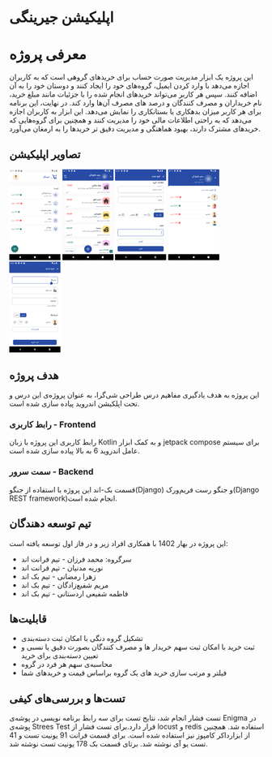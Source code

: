 # اپلیکیشن جیرینگی

# معرفی پروژه
این پروژه یک ابزار مدیریت صورت حساب برای خریدهای گروهی است که به کاربران اجازه می‌دهد با وارد کردن ایمیل، گروه‌های خود را ایجاد کنند و دوستان خود را به آن اضافه کنند. سپس هر کاربر می‌تواند خریدهای انجام شده را با جزئیات مانند مبلغ خرید، نام خریداران و مصرف کنندگان و درصد های مصرف آن‌ها وارد کند. در نهایت، این برنامه برای هر کاربر میزان بدهکاری یا بستانکاری را نمایش می‌دهد. این ابزار به کاربران اجازه می‌دهد که به راحتی اطلاعات مالی خود را مدیریت کنند و همچنین برای گروه‌هایی که خریدهای مشترک دارند، بهبود هماهنگی و مدیریت دقیق تر خریدها را به ارمغان می‌آورد.

## تصاویر اپلیکیشن
<div>
 <img src="https://github.com/EnigmaOOD/AndroidApp/blob/master/ScreenShots/Screenshot_1695491987.png" width="20%"/>
 <img src="https://github.com/EnigmaOOD/AndroidApp/blob/master/ScreenShots/Screenshot_1695491994.png" width="20%"/>
 <img src="https://github.com/EnigmaOOD/AndroidApp/blob/master/ScreenShots/Screenshot_1695492267.png" width="20%"/>
 <img src="https://github.com/EnigmaOOD/AndroidApp/blob/master/ScreenShots/Screenshot_1695492005.png" width="20%"/>
 <img src="https://github.com/EnigmaOOD/AndroidApp/blob/master/ScreenShots/Screenshot_1695492164.png" width="20%"/>
</div>


## هدف پروژه 
این پروژه به هدف یادگیری مفاهیم درس طراحی شی‌گرا، به عنوان پروژه‌ی این درس و تحت اپلکیشن اندروید پیاده سازی شده است.
### رابط کاربری -  Frontend
رابط کاربری این پروژه با زبان Kotlin و به کمک ابزار jetpack compose برای سیستم عامل اندروید 6 به بالا پیاده سازی شده است. 
###  سمت سرور - Backend 
قسمت بک-اند این پروژه با استفاده از جنگو(Django) و جنگو رست فریم‌ورک(Django REST framework)انجام شده است.

## تیم توسعه دهندگان
این پروژه در بهار 1402 با همکاری افراد زیر و در فاز اول توسعه یافته است:
* سرگروه: محمد فرزان - تیم فرانت اند
* نوریه مدنیان - تیم فرانت اند
* زهرا رمضانی - تیم بک اند
* مریم شفیع‌زادگان - تیم بک اند
* فاطمه شفیعی اردستانی - تیم بک اند
 
## قابلیت‌ها
* تشکیل گروه دنگی با امکان ثبت دسته‌بندی
* ثبت خرید با امکان ثبت سهم خریدار ها و مصرف کنندگان بصورت دقیق یا نسبی و تعیین دسته‌بندی برای خرید
* محاسبه‌ی سهم هر فرد در گروه
* فیلتر و مرتب سازی خرید های یک گروه براساس قیمت و خریدهای شما
## تست‌ها و بررسی‌های کیفی
تست فشار انجام شد، نتایج تست برای سه رابط برنامه نویسی در پوشه‌ی Enigma در پوشه‌ی Strees Test قرار دارد.برای تست فشار از locust و redis استفاده شد.
همچنین از ابزارداکر کامپوز نیز استفاده شده است.
برای قسمت فرانت 91 یونیت تست و 41 تست یو آی نوشته شد.
برتای قسمت بک 178 یونیت تست نوشته شد.


